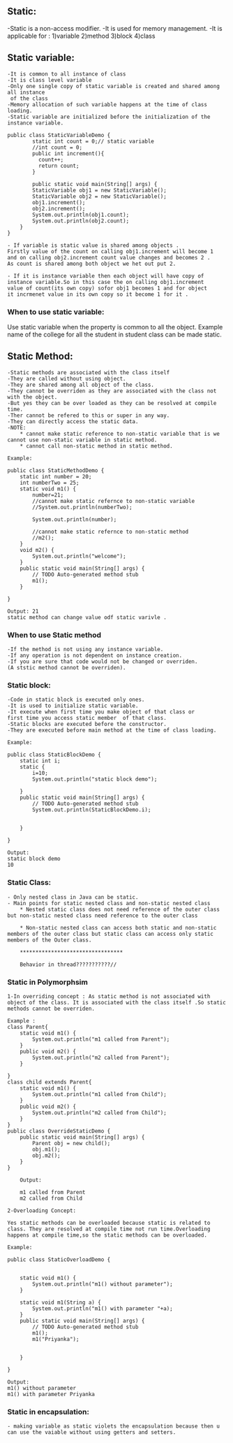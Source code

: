 ## Static:
-Static is a non-access modifier.
-It is used for memory management.
-It is applicable for :
	1)variable 
	2)method
	3)block
	4)class

## Static variable:
	-It is common to all instance of class
	-It is class level variable
	-Only one single copy of static variable is created and shared among all instance
	 of the class
	-Memory allocation of such variable happens at the time of class loading.
	-Static variable are initialized before the initialization of the instance variable.

	public class StaticVariableDemo {
	  	  	static int count = 0;// static variable
		  	//int count = 0;
		  	public int increment(){
			  count++;
			  return count;
		 	}
		    
		    public static void main(String[] args) {
			StaticVariable obj1 = new StaticVariable();
			StaticVariable obj2 = new StaticVariable();
			obj1.increment();
			obj2.increment();
			System.out.println(obj1.count);
			System.out.println(obj2.count);
		} 
	}

	- If variable is static value is shared among objects .
	Firstly value of the count on calling obj1.increment will become 1 
	and on calling obj2.increment count value changes and becomes 2 .
	As count is shared among both object we het out put 2.

	- If it is instance variable then each object will have copy of 
	instance variable.So in this case the on calling obj1.increment 
	value of count(its own copy) sofor obj1 becomes 1 and for object 
	it incrmenet value in its own copy so it become 1 for it .

### When to use static variable:
Use static variable when the property is common to all the object.
Example name of the college for all the student in student class can 
be made static.



## Static Method:
	-Static methods are associated with the class itself
	-They are called without using object.
	-They are shared among all object of the class.
	-They cannot be overriden as they are associated with the class not with the object.
	-But yes they can be over loaded as they can be resolved at compile time.
	-Ther cannot be refered to this or super in any way.
	-They can directly access the static data.
	-NOTE: 
		* cannot make static reference to non-static variable that is we cannot use non-static variable in static method.
		* cannot call non-static method in static method.

	Example:

	public class StaticMethodDemo {
		static int number = 20;
		int numberTwo = 25;
		static void m1() {
			number=21;
			//cannot make static refernce to non-static variable
			//System.out.println(numberTwo);
			
			System.out.println(number);
			
			//cannot make static refernce to non-static method
			//m2();
		}
		void m2() {
			System.out.println("welcome");
		}
		public static void main(String[] args) {
			// TODO Auto-generated method stub
			m1();
		}

	}

	Output: 21
	static method can change value odf static varivle .

### When to use Static method
	-If the method is not using any instance variable.
	-If any operation is not dependent on instance creation.
	-If you are sure that code would not be changed or overriden.
	(A ststic method cannot be overriden).


### Static block:
	-Code in static block is executed only ones.
	-It is used to initialize static variable.
	-It execute when first time you make object of that class or
	first time you access static member  of that class.
	-Static blocks are executed before the constructor.
	-They are executed before main method at the time of class loading.

	Example:

	public class StaticBlockDemo {
		static int i;
		static {
			i=10;
			System.out.println("static block demo");
			
		}
		public static void main(String[] args) {
			// TODO Auto-generated method stub
			System.out.println(StaticBlockDemo.i);
			

		}

	}

	Output:
	static block demo
	10

### Static Class:

	- Only nested class in Java can be static.
	- Main points for static nested class and non-static nested class
		* Nested static class does not need reference of the outer class but non-static nested class need reference to the outer class

		* Non-static nested class can access both static and non-static members of the outer class but static class can access only static members of the Outer class.

		*********************************

		Behavior in thread???????????//

### Static in Polymorphsim
	
	1-In overriding concept : As static method is not associated with object of the class. It is associated with the class itself .So static methods cannot be overriden.

	Example :
	class Parent{
		static void m1() {
			System.out.println("m1 called from Parent");
		}
		public void m2() {
			System.out.println("m2 called from Parent");
		}
	
	}
	class child extends Parent{
		static void m1() {
			System.out.println("m1 called from Child");
		}
		public void m2() {
			System.out.println("m2 called from Child");
		}
	}
	public class OverrideStaticDemo {
		public static void main(String[] args) {
			Parent obj = new child();
			obj.m1();
			obj.m2();
		}
	}

		Output:

		m1 called from Parent
		m2 called from Child

	2-Overloading Concept:

	Yes static methods can be overloaded because static is related to class. They are resolved at compile time not run time.Overloading happens at compile time,so the static methods can be overloaded.

	Example:

	public class StaticOverloadDemo {

		
		static void m1() {
			System.out.println("m1() without parameter");
		}
		
		static void m1(String a) {
			System.out.println("m1() with parameter "+a);
		}
		public static void main(String[] args) {
			// TODO Auto-generated method stub
			m1();
			m1("Priyanka");
			

		}

	}

	Output:
	m1() without parameter
	m1() with parameter Priyanka

### Static in encapsulation:

	- making variable as static violets the encapsulation because then u can use the vaiable without using getters and setters.

	

